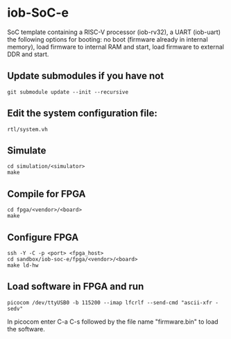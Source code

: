 # iob-SoC-e

SoC template containing a RISC-V processor (iob-rv32), a UART (iob-uart) the following options for booting: no boot (firmware already in internal memory), load firmware to internal RAM and start, load firmware to external DDR and start.

## Update submodules if you have not
``git submodule update --init --recursive``


## Edit the system configuration file:
``rtl/system.vh``


## Simulate

```
cd simulation/<simulator>
make
```

## Compile for FPGA 

```
cd fpga/<vendor>/<board>
make
```

## Configure FPGA

```
ssh -Y -C -p <port> <fpga_host>
cd sandbox/iob-soc-e/fpga/<vendor>/<board>
make ld-hw
```

## Load software in FPGA and run
```
picocom /dev/ttyUSB0 -b 115200 --imap lfcrlf --send-cmd "ascii-xfr -sedv"
```
In picocom enter C-a C-s followed by the file name "firmware.bin" to load the software.

